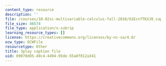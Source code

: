 ```yaml
---
content_type: resource
description: ''
file: /courses/18-02sc-multivariable-calculus-fall-2010/U1EcnfTKXJ0_captions.vtt
file_size: 46574
file_type: application/x-subrip
learning_resource_types: []
license: https://creativecommons.org/licenses/by-nc-sa/4.0/
ocw_type: OCWFile
resourcetype: Other
title: 3play caption file
uid: 69070d05-40c4-4494-95de-55a8f012a341
---
```

